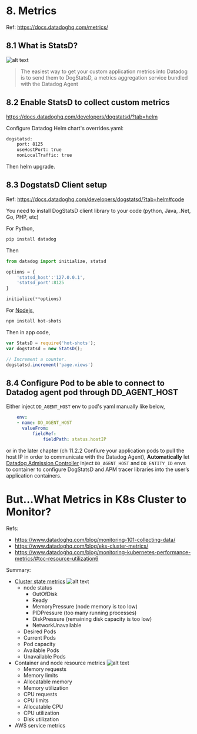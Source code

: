 # 8. Metrics
Ref: https://docs.datadoghq.com/metrics/


## 8.1 What is StatsD?

![alt text](../imgs/dogstatsd.png "")

> The easiest way to get your custom application metrics into Datadog is to send them to DogStatsD, a metrics aggregation service bundled with the Datadog Agent



## 8.2 Enable StatsD to collect custom metrics
https://docs.datadoghq.com/developers/dogstatsd/?tab=helm

Configure Datadog Helm chart's overrides.yaml:
```sh
dogstatsd:
    port: 8125
    useHostPort: true
    nonLocalTraffic: true
```

Then helm upgrade.


## 8.3 DogstatsD Client setup
Ref: https://docs.datadoghq.com/developers/dogstatsd/?tab=helm#code

You need to install DogStatsD client library to your code (python, Java, .Net, Go, PHP, etc)

For Python,
```sh
pip install datadog
```

Then
```py
from datadog import initialize, statsd

options = {
    'statsd_host':'127.0.0.1',
    'statsd_port':8125
}

initialize(**options)
```


For [Nodejs](https://docs.datadoghq.com/integrations/node/),
```sh
npm install hot-shots
```

Then in app code,
```js
var StatsD = require('hot-shots');
var dogstatsd = new StatsD();

// Increment a counter.
dogstatsd.increment('page.views')
```


## 8.4 Configure Pod to be able to connect to Datadog agent pod through DD_AGENT_HOST

Either inject `DD_AGENT_HOST` env to pod's yaml manually like below,
```yaml
    env:
    - name: DD_AGENT_HOST
      valueFrom:
          fieldRef:
              fieldPath: status.hostIP
```

or in the later chapter (ch 11.2.2 Confiure your application pods to pull the host IP in order to communicate with the Datadog Agent), __Automatically__ let [Datadog Admission Controller](https://docs.datadoghq.com/agent/cluster_agent/admission_controller/) inject `DD_AGENT_HOST` and `DD_ENTITY_ID` envs to container to configure DogStatsD and APM tracer libraries into the user’s application containers.





# But...What Metrics in K8s Cluster to Monitor?

Refs: 
- https://www.datadoghq.com/blog/monitoring-101-collecting-data/
- https://www.datadoghq.com/blog/eks-cluster-metrics/
- https://www.datadoghq.com/blog/monitoring-kubernetes-performance-metrics/#toc-resource-utilization6



Summary:

- [Cluster state metrics](https://www.datadoghq.com/blog/eks-cluster-metrics/#cluster-state-metrics)
  ![alt text](../imgs/cluster_state_metrics.png "")
  - node status
    - OutOfDisk
    - Ready
    - MemoryPressure (node memory is too low)
    - PIDPressure (too many running processes)
    - DiskPressure (remaining disk capacity is too low)
    - NetworkUnavailable
  - Desired Pods
  - Current Pods
  - Pod capacity
  - Available Pods
  - Unavailable Pods
- Container and node resource metrics
  ![alt text](../imgs/resource_metrics.png "")
  - Memory requests	
  - Memory limits	
  - Allocatable memory	
  - Memory utilization	
  - CPU requests	
  - CPU limits
  - Allocatable CPU
  - CPU utilization	
  - Disk utilization		
- AWS service metrics